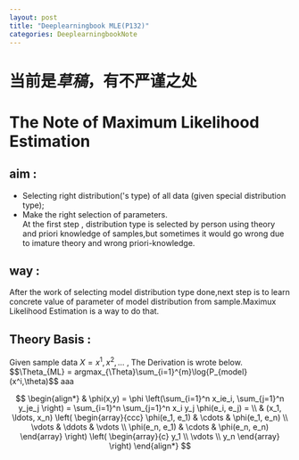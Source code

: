 ```yaml
---
layout: post
title: "Deeplearningbook MLE(P132)"
categories: DeeplearningbookNote
---
```

# 当前是*草稿*，有不严谨之处
# The Note of Maximum Likelihood Estimation  
## aim :  
- Selecting right distribution('s type) of all data (given special distribution type);
- Make the right selection of parameters.  
At the first step , distribution type is selected by person using theory and priori knowledge of samples,but sometimes it would go wrong due to imature theory and wrong priori-knowledge.  
## way :  
After the work of selecting model distribution type done,next step is to learn concrete value of parameter of model distribution from sample.Maximux Likelihood Estimation is a way to do that.  
## Theory Basis :  
Given sample data $X = {x^1,x^2,\dots}$ , The Derivation is wrote below.  
$$\Theta_{ML} = argmax_{\Theta}\sum_{i=1}^{m}\log{P_{model}(x^i,\theta)$$
aaa

$$
\begin{align*}
  & \phi(x,y) = \phi \left(\sum_{i=1}^n x_ie_i, \sum_{j=1}^n y_je_j \right)
  = \sum_{i=1}^n \sum_{j=1}^n x_i y_j \phi(e_i, e_j) = \\
  & (x_1, \ldots, x_n) \left( \begin{array}{ccc}
      \phi(e_1, e_1) & \cdots & \phi(e_1, e_n) \\
      \vdots & \ddots & \vdots \\
      \phi(e_n, e_1) & \cdots & \phi(e_n, e_n)
    \end{array} \right)
  \left( \begin{array}{c}
      y_1 \\
      \vdots \\
      y_n
    \end{array} \right)
\end{align*}
$$


